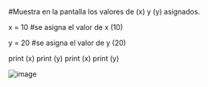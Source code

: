 #Muestra en la pantalla los valores de (x) y (y) asignados.

x = 10 
#se asigna el valor de x (10)

y = 20 
#se asigna el valor de y (20)

print (x)
print (y)
print (x)
print (y)

![image](https://github.com/user-attachments/assets/0a951c98-d9a3-40fc-b7a1-f954f7ac2dab)
